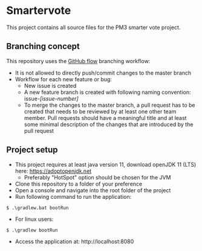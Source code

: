 # Smartervote
This project contains all source files for the PM3 smarter vote project.

## Branching concept
This repository uses the [GitHub flow](https://guides.github.com/pdfs/githubflow-online.pdf) branching workflow:
* It is not allowed to directly push/commit changes to the master branch
* Workflow for each new feature or bug:
  * New issue is created
  * A new feature branch is created with following naming convention: issue-*[issue-number]*
  * To merge the changes to the master branch, a pull request has to be created that needs to be reviewed by at least one other team member. Pull requests should have a meaningful title and at least some minimal description of the changes that are introduced by the pull request
  
## Project setup
* This project requires at least java version 11, download openJDK 11 (LTS) here: https://adoptopenjdk.net
  * Preferably "HotSpot" option should be chosen for the JVM
* Clone this repository to a folder of your preference
* Open a console and navigate into the root folder of the project
* Run following command to run the application:
```
$ .\gradlew.bat bootRun
```
* For linux users:
```
$ .\gradlew bootRun
```
* Access the application at: http://localhost:8080